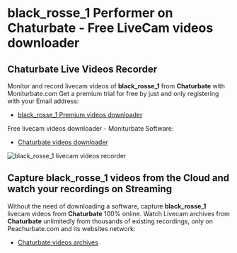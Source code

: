 # black_rosse_1 Performer on Chaturbate - Free LiveCam videos downloader

## Chaturbate Live Videos Recorder

Monitor and record livecam videos of **black_rosse_1** from **Chaturbate** with Moniturbate.com
Get a premium trial for free by just and only registering with your Email address:
* [black_rosse_1 Premium videos downloader](https://moniturbate.com/request-demo-licence-key.html)

Free livecam videos downloader - Moniturbate Software:
* [Chaturbate videos downloader](https://moniturbate.com/moniturbate-download-software.html)

![black_rosse_1 livecam videos recorder](https://peachurnet.com/templates/moniturbate-software.png)


## Capture black_rosse_1 videos from the Cloud and watch your recordings on Streaming

Without the need of downloading a software, capture **black_rosse_1** livecam videos from **Chaturbate** 100% online.
Watch Livecam archives from **Chaturbate** unlimitedly from thousands of existing recordings, only on Peachurbate.com and its websites network:
* [Chaturbate videos archives](https://peachurnet.com/)